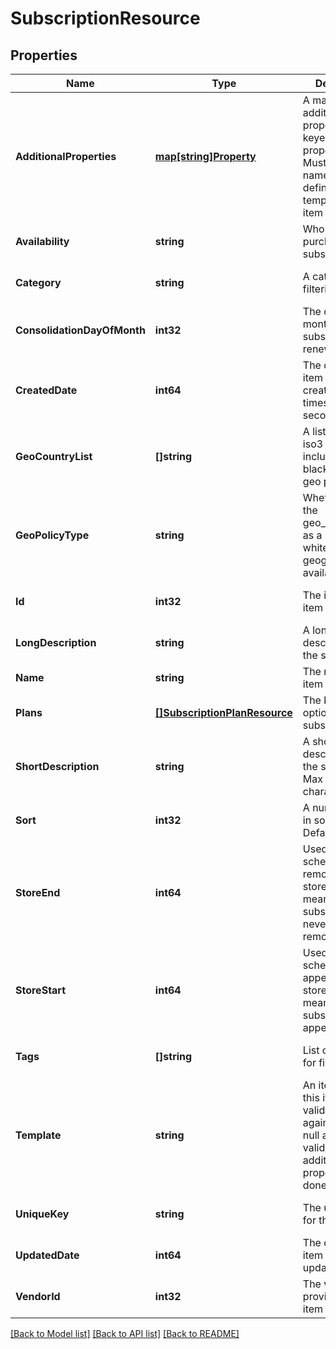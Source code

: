 # SubscriptionResource

## Properties
Name | Type | Description | Notes
------------ | ------------- | ------------- | -------------
**AdditionalProperties** | [**map[string]Property**](Property.md) | A map of item additional properties, keyed on the property name. Must match the names and types defined in the template for this item type. | [optional] [default to null]
**Availability** | **string** | Who can purchase this subscription | [optional] [default to null]
**Category** | **string** | A category for filtering items | [optional] [default to null]
**ConsolidationDayOfMonth** | **int32** | The day of the month 1..31 this subscription will renew | [optional] [default to null]
**CreatedDate** | **int64** | The date the item was created, unix timestamp in seconds | [optional] [default to null]
**GeoCountryList** | **[]string** | A list of country iso3 codes to include in the blacklist/whitelist geo policy | [optional] [default to null]
**GeoPolicyType** | **string** | Whether to use the geo_country_list as a black list or white list for item geographical availability | [optional] [default to null]
**Id** | **int32** | The id of the item | [optional] [default to null]
**LongDescription** | **string** | A long description of the subscription | [optional] [default to null]
**Name** | **string** | The name of the item | [default to null]
**Plans** | [**[]SubscriptionPlanResource**](SubscriptionPlanResource.md) | The billing options for this subscription | [optional] [default to null]
**ShortDescription** | **string** | A short description of the subscription.  Max 255 characters | [optional] [default to null]
**Sort** | **int32** | A number to use in sorting items.  Default 500 | [optional] [default to null]
**StoreEnd** | **int64** | Used to schedule removal from store.  Null means the subscription will never be removed | [optional] [default to null]
**StoreStart** | **int64** | Used to schedule appearance in store.  Null means the subscription will appear now | [optional] [default to null]
**Tags** | **[]string** | List of tags used for filtering items | [optional] [default to null]
**Template** | **string** | An item template this item is validated against. May be null and no validation of additional properties will be done. | [optional] [default to null]
**UniqueKey** | **string** | The unique key for the item | [optional] [default to null]
**UpdatedDate** | **int64** | The date the item was last updated | [optional] [default to null]
**VendorId** | **int32** | The vendor who provides the item | [default to null]

[[Back to Model list]](../README.md#documentation-for-models) [[Back to API list]](../README.md#documentation-for-api-endpoints) [[Back to README]](../README.md)


